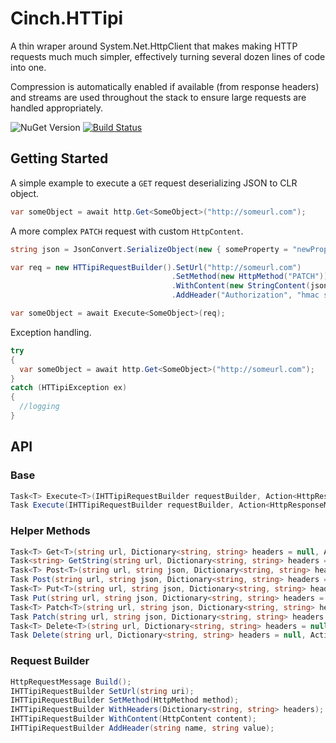 # Cinch.HTTipi
A thin wraper around System.Net.HttpClient that makes making HTTP requests much much simpler, effectively turning several dozen lines of code into one. 

Compression is automatically enabled if available (from response headers) and streams are used throughout the stack to ensure large requests are handled appropriately.

![NuGet Version](https://img.shields.io/nuget/v/Cinch.HTTipi.svg)
[![Build Status](https://travis-ci.org/pimbrouwers/httipi.svg?branch=master)](https://travis-ci.org/pimbrouwers/httipi)

## Getting Started
A simple example to execute a `GET` request deserializing JSON to CLR object.
```csharp
var someObject = await http.Get<SomeObject>("http://someurl.com");
```

A more complex `PATCH` request with custom `HttpContent`.
```csharp
string json = JsonConvert.SerializeObject(new { someProperty = "newPropertyValue" }); 

var req = new HTTipiRequestBuilder().SetUrl("http://someurl.com")
                                    .SetMethod(new HttpMethod("PATCH"))
                                    .WithContent(new StringContent(json, Encoding.UTF8, "application/json"))
                                    .AddHeader("Authorization", "hmac somecrazylonghmackey")

var someObject = await Execute<SomeObject>(req);
```

Exception handling.
```csharp
try
{
  var someObject = await http.Get<SomeObject>("http://someurl.com");
}
catch (HTTipiException ex)
{
  //logging
}
```

## API

### Base

```csharp
Task<T> Execute<T>(IHTTipiRequestBuilder requestBuilder, Action<HttpResponseMessage> responseMessageHandler = null, Action<StreamReader> responseStreamHandler = null);
Task Execute(IHTTipiRequestBuilder requestBuilder, Action<HttpResponseMessage> responseMessageHandler = null);
```

### Helper Methods

```csharp
Task<T> Get<T>(string url, Dictionary<string, string> headers = null, Action<HttpResponseMessage> responseMessageHandler = null);
Task<string> GetString(string url, Dictionary<string, string> headers = null, Action<HttpResponseMessage> responseMessageHandler = null);
Task<T> Post<T>(string url, string json, Dictionary<string, string> headers = null, Action<HttpResponseMessage> responseMessageHandler = null);
Task Post(string url, string json, Dictionary<string, string> headers = null, Action<HttpResponseMessage> responseMessageHandler = null);
Task<T> Put<T>(string url, string json, Dictionary<string, string> headers = null, Action<HttpResponseMessage> responseMessageHandler = null);
Task Put(string url, string json, Dictionary<string, string> headers = null, Action<HttpResponseMessage> responseMessageHandler = null);
Task<T> Patch<T>(string url, string json, Dictionary<string, string> headers = null, Action<HttpResponseMessage> responseMessageHandler = null);
Task Patch(string url, string json, Dictionary<string, string> headers = null, Action<HttpResponseMessage> responseMessageHandler = null);
Task<T> Delete<T>(string url, Dictionary<string, string> headers = null, Action<HttpResponseMessage> responseMessageHandler = null);
Task Delete(string url, Dictionary<string, string> headers = null, Action<HttpResponseMessage> responseMessageHandler = null);
```

### Request Builder

```csharp
HttpRequestMessage Build();
IHTTipiRequestBuilder SetUrl(string uri);
IHTTipiRequestBuilder SetMethod(HttpMethod method);
IHTTipiRequestBuilder WithHeaders(Dictionary<string, string> headers);
IHTTipiRequestBuilder WithContent(HttpContent content);
IHTTipiRequestBuilder AddHeader(string name, string value);
````


